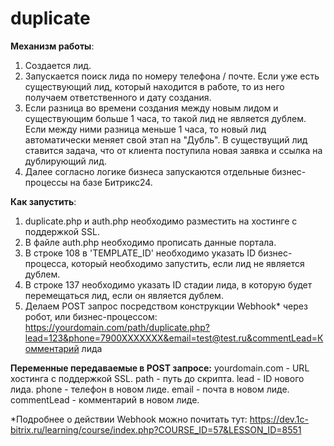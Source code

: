 # duplicate

**Механизм работы**:
1. Создается лид.
2. Запускается поиск лида по номеру телефона / почте. Если уже есть существующий лид, который находится в работе, то из него получаем ответственного и дату создания. 
3. Если разница во времени создания между новым лидом и существующим больше 1 часа, то такой лид не является дублем. Если между ними разница меньше 1 часа, то новый лид автоматически меняет свой этап на "Дубль". В существущий лид ставится задача, что от клиента поступила новая заявка и ссылка на дублирующий лид.
4. Далее согласно логике бизнеса запускаются отдельные бизнес-процессы на базе Битрикс24.

**Как запустить**:
1. duplicate.php и auth.php необходимо разместить на хостинге с поддержкой SSL.
2. В файле auth.php необходимо прописать данные портала.
3. В строке 108 в 'TEMPLATE_ID' необходимо указать ID бизнес-процесса, который необходимо запустить, если лид не является дублем.
4. В строке 137 необходимо указать ID стадии лида, в которую будет перемещаться лид, если он является дублем.
5. Делаем POST запрос посредством конструкции Webhook* через робот, или бизнес-процессом: https://yourdomain.com/path/duplicate.php?lead=123&phone=7900XXXXXXX&email=test@test.ru&commentLead=Комментарий лида

**Переменные передаваемые в POST запросе:**
yourdomain.com - URL хостинга с поддержкой SSL.
path - путь до скрипта.
lead - ID нового лида.
phone - телефон в новом лиде.
email - почта в новом лиде.
commentLead - комментарий в новом лиде.


*Подробнее о действии Webhook можно почитать тут: https://dev.1c-bitrix.ru/learning/course/index.php?COURSE_ID=57&LESSON_ID=8551
